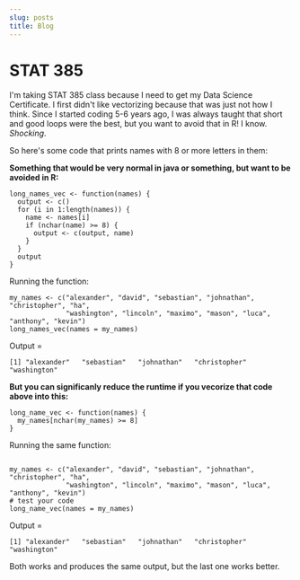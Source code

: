 ```yaml
---
slug: posts
title: Blog
---
```


# STAT 385


I'm taking STAT 385 class because I need to get my Data Science Certificate. I first didn't like vectorizing because that was just not how I think. Since I started coding 5-6 years ago, I was always taught that short and good loops were the best, but you want to avoid that in R! I know. *Shocking*. 

So here's some code that prints names with 8 or more letters in them:

**Something that would be very normal in java or something, but want to be avoided in R:**

```{r}
long_names_vec <- function(names) {
  output <- c()
  for (i in 1:length(names)) {
    name <- names[i]
    if (nchar(name) >= 8) {
      output <- c(output, name)
    }
  }
  output
}
```

Running the function:

```{r}
my_names <- c("alexander", "david", "sebastian", "johnathan", "christopher", "ha",
              "washington", "lincoln", "maximo", "mason", "luca", "anthony", "kevin")
long_names_vec(names = my_names)

```
Output = 

```{r}
[1] "alexander"   "sebastian"   "johnathan"   "christopher" "washington" 

```

**But you can significanly reduce the runtime if you vecorize that code above into this:**


```{r}
long_name_vec <- function(names) {
  my_names[nchar(my_names) >= 8]
}
```

Running the same function:

```{r}

my_names <- c("alexander", "david", "sebastian", "johnathan", "christopher", "ha",
              "washington", "lincoln", "maximo", "mason", "luca", "anthony", "kevin")
# test your code
long_name_vec(names = my_names)

```
Output = 

```{r}
[1] "alexander"   "sebastian"   "johnathan"   "christopher" "washington" 

```


Both works and produces the same output, but the last one works better.

